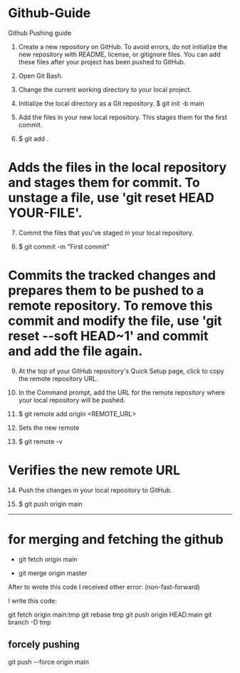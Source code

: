 # Github-Guide
Github Pushing  guide

1.	Create a new repository on GitHub. To avoid errors, do not initialize the new repository with README, license, or gitignore files. You can add these files after your project has been pushed to GitHub. 

2.	Open Git Bash.

3.	Change the current working directory to your local project.

4.	Initialize the local directory as a Git repository.
$ git init -b main

5.	Add the files in your new local repository. This stages them for the first commit.
6.	$ git add .
# Adds the files in the local repository and stages them for commit. To unstage a file, use 'git reset HEAD YOUR-FILE'.

7.	Commit the files that you've staged in your local repository.

8.	$ git commit -m "First commit"
# Commits the tracked changes and prepares them to be pushed to a remote repository. To remove this commit and modify the file, use 'git reset --soft HEAD~1' and commit and add the file again.

9.	At the top of your GitHub repository's Quick Setup page, click  to copy the remote repository URL. 

10.	In the Command prompt, add the URL for the remote repository where your local repository will be pushed.

11.	$ git remote add origin  <REMOTE_URL> 

12.	Sets the new remote

13.	$ git remote -v
# Verifies the new remote URL

14.	Push the changes in your local repository to GitHub.

15.	$ git push origin main
--------------------------------
# for merging and fetching the github 

- git fetch origin main

- git merge origin master

 
After to wrote this code I received other error: (non-fast-forward)

I write this code:

git fetch origin main:tmp
git rebase tmp
git push origin HEAD:main
git branch -D tmp

## forcely pushing 

git push --force origin main

